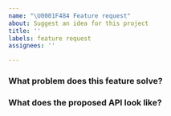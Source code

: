 ```yaml
---
name: "\U0001F484 Feature request"
about: Suggest an idea for this project
title: ''
labels: feature request
assignees: ''

---
```


<!--
Thanks for taking the time to file a feature request! Please fill out this form as completely as possible.
Feature requests will be converted to the GitHub Discussions "Ideas" section.
-->

### What problem does this feature solve?

<!--
Explain your use case, context, and rationale behind this feature request.
More importantly, what is the end user experience you are trying to build that led to the need for this feature?
rsuite with sensible UI design, and a friendly development experience .
So in general, we only consider adding features that are not easily implemented under existing APIs.
Use cases for new features should also be common enough.
-->

### What does the proposed API look like?

<!--
Describe how you propose to solve the problem and provide code samples of how the API would work once implemented.
-->
